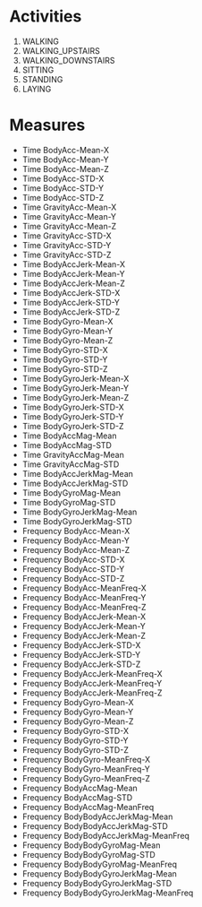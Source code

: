 # Activities

1. WALKING
2. WALKING_UPSTAIRS
3. WALKING_DOWNSTAIRS
4. SITTING
5. STANDING
6. LAYING

# Measures

* Time BodyAcc-Mean-X
* Time BodyAcc-Mean-Y
* Time BodyAcc-Mean-Z
* Time BodyAcc-STD-X
* Time BodyAcc-STD-Y
* Time BodyAcc-STD-Z
* Time GravityAcc-Mean-X
* Time GravityAcc-Mean-Y
* Time GravityAcc-Mean-Z
* Time GravityAcc-STD-X
* Time GravityAcc-STD-Y
* Time GravityAcc-STD-Z
* Time BodyAccJerk-Mean-X
* Time BodyAccJerk-Mean-Y
* Time BodyAccJerk-Mean-Z
* Time BodyAccJerk-STD-X
* Time BodyAccJerk-STD-Y
* Time BodyAccJerk-STD-Z
* Time BodyGyro-Mean-X
* Time BodyGyro-Mean-Y
* Time BodyGyro-Mean-Z
* Time BodyGyro-STD-X
* Time BodyGyro-STD-Y
* Time BodyGyro-STD-Z
* Time BodyGyroJerk-Mean-X
* Time BodyGyroJerk-Mean-Y
* Time BodyGyroJerk-Mean-Z
* Time BodyGyroJerk-STD-X
* Time BodyGyroJerk-STD-Y
* Time BodyGyroJerk-STD-Z
* Time BodyAccMag-Mean
* Time BodyAccMag-STD
* Time GravityAccMag-Mean
* Time GravityAccMag-STD
* Time BodyAccJerkMag-Mean
* Time BodyAccJerkMag-STD
* Time BodyGyroMag-Mean
* Time BodyGyroMag-STD
* Time BodyGyroJerkMag-Mean
* Time BodyGyroJerkMag-STD
* Frequency BodyAcc-Mean-X
* Frequency BodyAcc-Mean-Y
* Frequency BodyAcc-Mean-Z
* Frequency BodyAcc-STD-X
* Frequency BodyAcc-STD-Y
* Frequency BodyAcc-STD-Z
* Frequency BodyAcc-MeanFreq-X
* Frequency BodyAcc-MeanFreq-Y
* Frequency BodyAcc-MeanFreq-Z
* Frequency BodyAccJerk-Mean-X
* Frequency BodyAccJerk-Mean-Y
* Frequency BodyAccJerk-Mean-Z
* Frequency BodyAccJerk-STD-X
* Frequency BodyAccJerk-STD-Y
* Frequency BodyAccJerk-STD-Z
* Frequency BodyAccJerk-MeanFreq-X
* Frequency BodyAccJerk-MeanFreq-Y
* Frequency BodyAccJerk-MeanFreq-Z
* Frequency BodyGyro-Mean-X
* Frequency BodyGyro-Mean-Y
* Frequency BodyGyro-Mean-Z
* Frequency BodyGyro-STD-X
* Frequency BodyGyro-STD-Y
* Frequency BodyGyro-STD-Z
* Frequency BodyGyro-MeanFreq-X
* Frequency BodyGyro-MeanFreq-Y
* Frequency BodyGyro-MeanFreq-Z
* Frequency BodyAccMag-Mean
* Frequency BodyAccMag-STD
* Frequency BodyAccMag-MeanFreq
* Frequency BodyBodyAccJerkMag-Mean
* Frequency BodyBodyAccJerkMag-STD
* Frequency BodyBodyAccJerkMag-MeanFreq
* Frequency BodyBodyGyroMag-Mean
* Frequency BodyBodyGyroMag-STD
* Frequency BodyBodyGyroMag-MeanFreq
* Frequency BodyBodyGyroJerkMag-Mean
* Frequency BodyBodyGyroJerkMag-STD
* Frequency BodyBodyGyroJerkMag-MeanFreq
